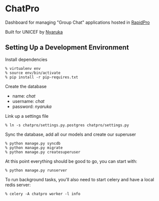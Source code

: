 ChatPro
=======

Dashboard for managing "Group Chat" applications hosted in [RapidPro](http://rapidpro.io)

Built for UNICEF by [Nyaruka](http://nyaruka.com)

Setting Up a Development Environment
------------------------------------

Install dependencies

```
% virtualenv env
% source env/bin/activate
% pip install -r pip-requires.txt
```

Create the database

 * name: _chat_
 * username: _chat_
 * password: _nyaruka_

Link up a settings file

```
% ln -s chatpro/settings.py.postgres chatpro/settings.py
```

Sync the database, add all our models and create our superuser

```
% python manage.py syncdb
% python manage.py migrate
% python manage.py createsuperuser
```

At this point everything should be good to go, you can start with:

```
% python manage.py runserver
```

To run background tasks, you'll also need to start celery and have a local redis server:

```
% celery -A chatpro worker -l info
```